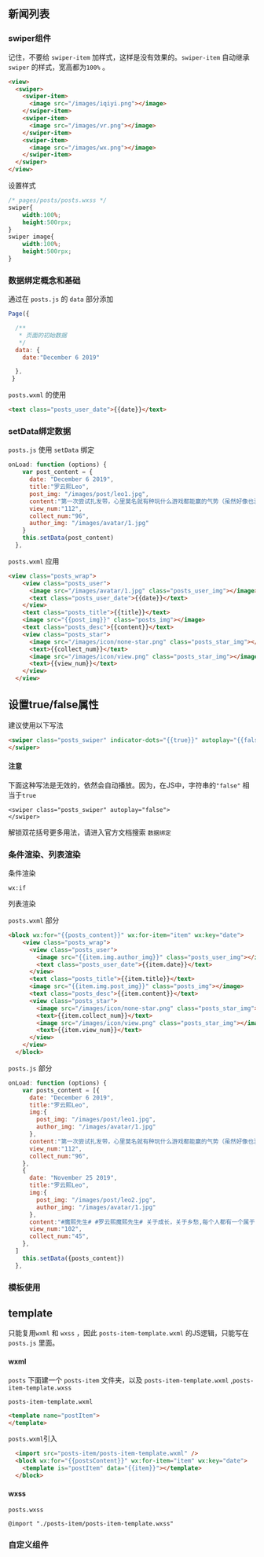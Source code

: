 ## 新闻列表

### swiper组件

记住，不要给 `swiper-item` 加样式，这样是没有效果的。`swiper-item` 自动继承 `swiper` 的样式，宽高都为`100%` 。

```html
<view>
  <swiper>
    <swiper-item>
      <image src="/images/iqiyi.png"></image>
    </swiper-item>
    <swiper-item>
      <image src="/images/vr.png"></image>
    </swiper-item>
    <swiper-item>
      <image src="/images/wx.png"></image>
    </swiper-item>
  </swiper>
</view>
```

设置样式

```css
/* pages/posts/posts.wxss */
swiper{
    width:100%;
    height:500rpx;
}
swiper image{
    width:100%;
    height:500rpx; 
}
```

### 数据绑定概念和基础

通过在 `posts.js` 的 `data` 部分添加

```js
Page({

  /**
   * 页面的初始数据
   */
  data: {
    date:"December 6 2019"

  },
 }
```

`posts.wxml`  的使用

```html
<text class="posts_user_date">{{date}}</text>
```

### setData绑定数据

`posts.js` 使用 `setData` 绑定

```js
onLoad: function (options) {
    var post_content = {
      date: "December 6 2019",
      title:"罗云熙Leo",
      post_img: "/images/post/leo1.jpg",
      content:"第一次尝试扎发带，心里莫名就有种玩什么游戏都能赢的气势（虽然好像也没有）",
      view_num:"112",
      collect_num:"96",
      author_img: "/images/avatar/1.jpg" 
    }
    this.setData(post_content)
  },
```

`posts.wxml` 应用

```html
<view class="posts_wrap">
    <view class="posts_user">
      <image src="/images/avatar/1.jpg" class="posts_user_img"></image>
      <text class="posts_user_date">{{date}}</text>
    </view>
    <text class="posts_title">{{title}}</text>
    <image src="{{post_img}}" class="posts_img"></image>
    <text class="posts_desc">{{content}}</text>
    <view class="posts_star">
      <image src="/images/icon/none-star.png" class="posts_star_img"></image>
      <text>{{collect_num}}</text>
      <image src="/images/icon/view.png" class="posts_star_img"></image>
      <text>{{view_num}}</text>
    </view>
  </view>
```

## 设置true/false属性

建议使用以下写法

```html
<swiper class="posts_swiper" indicator-dots="{{true}}" autoplay="{{false}}">
</swiper>
```

#### 注意

下面这种写法是无效的，依然会自动播放。因为，在JS中，字符串的`"false"` 相当于`true`

```
<swiper class="posts_swiper" autoplay="false">
</swiper>
```

解锁双花括号更多用法，请进入官方文档搜索 `数据绑定`

### 条件渲染、列表渲染

条件渲染

```
wx:if
```

列表渲染

`posts.wxml` 部分

```html
<block wx:for="{{posts_content}}" wx:for-item="item" wx:key="date">
    <view class="posts_wrap">
      <view class="posts_user">
        <image src="{{item.img.author_img}}" class="posts_user_img"></image>
        <text class="posts_user_date">{{item.date}}</text>
      </view>
      <text class="posts_title">{{item.title}}</text>
      <image src="{{item.img.post_img}}" class="posts_img"></image>
      <text class="posts_desc">{{item.content}}</text>
      <view class="posts_star">
        <image src="/images/icon/none-star.png" class="posts_star_img"></image>
        <text>{{item.collect_num}}</text>
        <image src="/images/icon/view.png" class="posts_star_img"></image>
        <text>{{item.view_num}}</text>
      </view>
    </view>
  </block>
```

`posts.js` 部分

```js
onLoad: function (options) {
    var posts_content = [{
      date: "December 6 2019",
      title:"罗云熙Leo",
      img:{
        post_img: "/images/post/leo1.jpg",
        author_img: "/images/avatar/1.jpg" 
      },
      content:"第一次尝试扎发带，心里莫名就有种玩什么游戏都能赢的气势（虽然好像也没有）",
      view_num:"112",
      collect_num:"96",
    },
    {
      date: "November 25 2019",
      title:"罗云熙Leo",
      img:{
        post_img: "/images/post/leo2.jpg",
        author_img: "/images/avatar/1.jpg" 
      },
      content:"#魔熙先生# #罗云熙魔熙先生# 关于成长，关于乡愁,每个人都有一个属于自己的故事重游故地，回忆如潮水般涌来,那是游子对家乡的呼唤@罗云熙Leo",
      view_num:"102",
      collect_num:"45",
    },
  ]
    this.setData({posts_content})
  },
```

### 模板使用

## template

只能复用`wxml` 和 `wxss` ，因此 `posts-item-template.wxml` 的JS逻辑，只能写在`posts.js` 里面。

#### wxml

`posts` 下面建一个 `posts-item` 文件夹，以及 `posts-item-template.wxml` ,`posts-item-template.wxss`

`posts-item-template.wxml`

```html
<template name="postItem">
</template>
```

`posts.wxml`引入

```html
  <import src="posts-item/posts-item-template.wxml" />
  <block wx:for="{{postsContent}}" wx:for-item="item" wx:key="date">
    <template is="postItem" data="{{item}}"></template>
  </block>
```

#### wxss

`posts.wxss`

```
@import "./posts-item/posts-item-template.wxss"
```

### 自定义组件

